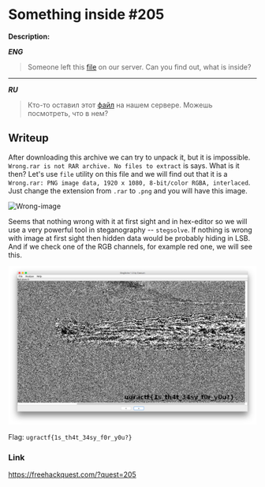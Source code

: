 # Something inside #205
**Description:**

***ENG***
> Someone left this [file](https://drive.google.com/open?id=1AbMJIz5wBxKNFs0i_4rXnxky8upufArf) on our server. Can you find out, what is inside?

---

***RU***
> Кто-то оставил этот [файл](https://drive.google.com/open?id=1AbMJIz5wBxKNFs0i_4rXnxky8upufArf) на нашем сервере. Можешь посмотреть, что в нем? 

## Writeup

After downloading this archive we can try to unpack it, but it is impossible. `Wrong.rar is not RAR archive. No files to extract` is says. What is it then? Let's use `file` utility on this file and we will find out that it is a `Wrong.rar: PNG image data, 1920 x 1080, 8-bit/color RGBA, interlaced`. Just change the extension from `.rar` to `.png` and you will have this image.

![Wrong-image](https://drive.google.com/open?id=1kW_F7deh-jht-Pr4HzVFKvrPaAyBy_jS)

Seems that nothing wrong with it at first sight and in hex-editor so we will use a very powerful tool in steganography -- `stegsolve`. If nothing is wrong with image at first sight then hidden data would be probably hiding in LSB. And if we check one of the RGB channels, for example red one, we will see this.

![Wrong-stegsolve](/FHQ/images/steganography/Wrong-stegsolve.png)

Flag: `ugractf{1s_th4t_34sy_f0r_y0u?}`

### Link

https://freehackquest.com/?quest=205
